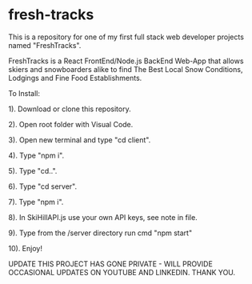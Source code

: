 # fresh-tracks

This is a repository for one of my first full stack web developer projects named "FreshTracks".

FreshTracks is a React FrontEnd/Node.js BackEnd Web-App that allows skiers and snowboarders alike to find The Best Local Snow Conditions, Lodgings and Fine Food Establishments.

To Install: 

1). Download or clone this repository.

2). Open root folder with Visual Code.

3). Open new terminal and type "cd client".

4). Type "npm i".

5). Type "cd..".

6). Type "cd server".

7). Type "npm i".

8). In SkiHillAPI.js use your own API keys, see note in file.

9). Type from the /server directory run cmd "npm start"

10). Enjoy!

UPDATE THIS PROJECT HAS GONE PRIVATE - WILL PROVIDE OCCASIONAL UPDATES ON YOUTUBE AND LINKEDIN. THANK YOU.
